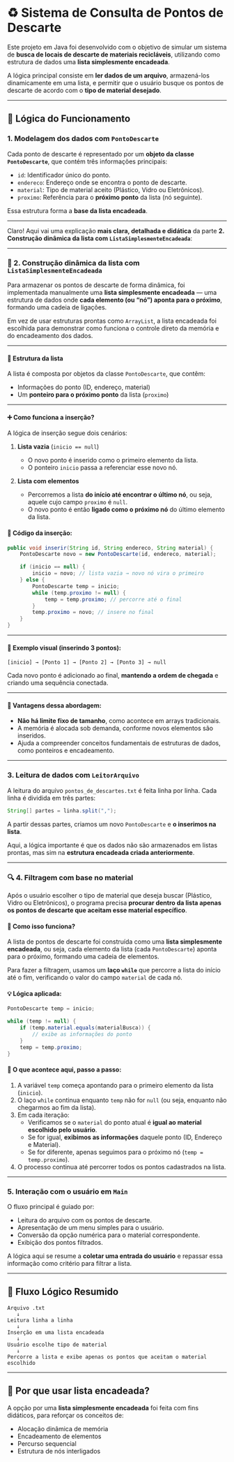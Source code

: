 # ♻️ Sistema de Consulta de Pontos de Descarte

Este projeto em Java foi desenvolvido com o objetivo de simular um sistema de **busca de locais de descarte de materiais recicláveis**, utilizando como estrutura de dados uma **lista simplesmente encadeada**.

A lógica principal consiste em **ler dados de um arquivo**, armazená-los dinamicamente em uma lista, e permitir que o usuário busque os pontos de descarte de acordo com o **tipo de material desejado**.

---

## 🧠 Lógica do Funcionamento

### 1. **Modelagem dos dados com `PontoDescarte`**

Cada ponto de descarte é representado por um **objeto da classe `PontoDescarte`**, que contém três informações principais:

- `id`: Identificador único do ponto.
- `endereco`: Endereço onde se encontra o ponto de descarte.
- `material`: Tipo de material aceito (Plástico, Vidro ou Eletrônicos).
- `proximo`: Referência para o **próximo ponto** da lista (nó seguinte).

Essa estrutura forma a **base da lista encadeada**.

---

Claro! Aqui vai uma explicação **mais clara, detalhada e didática** da parte **2. Construção dinâmica da lista com `ListaSimplesmenteEncadeada`**:

---

### 🔧 2. Construção dinâmica da lista com `ListaSimplesmenteEncadeada`

Para armazenar os pontos de descarte de forma dinâmica, foi implementada manualmente uma **lista simplesmente encadeada** — uma estrutura de dados onde **cada elemento (ou “nó”) aponta para o próximo**, formando uma cadeia de ligações.

Em vez de usar estruturas prontas como `ArrayList`, a lista encadeada foi escolhida para demonstrar como funciona o controle direto da memória e do encadeamento dos dados.

---

#### 🧱 Estrutura da lista

A lista é composta por objetos da classe `PontoDescarte`, que contêm:

- Informações do ponto (ID, endereço, material)
- Um **ponteiro para o próximo ponto** da lista (`proximo`)

---

#### ➕ Como funciona a inserção?

A lógica de inserção segue dois cenários:

1. **Lista vazia** (`inicio == null`)
   - O novo ponto é inserido como o primeiro elemento da lista.
   - O ponteiro `inicio` passa a referenciar esse novo nó.

2. **Lista com elementos**
   - Percorremos a lista **do início até encontrar o último nó**, ou seja, aquele cujo campo `proximo` é `null`.
   - O novo ponto é então **ligado como o próximo nó** do último elemento da lista.

#### 🧠 Código da inserção:

```java
public void inserir(String id, String endereco, String material) {
    PontoDescarte novo = new PontoDescarte(id, endereco, material);

    if (inicio == null) {
        inicio = novo; // lista vazia → novo nó vira o primeiro
    } else {
        PontoDescarte temp = inicio;
        while (temp.proximo != null) {
            temp = temp.proximo; // percorre até o final
        }
        temp.proximo = novo; // insere no final
    }
}
```

---

#### 🔄 Exemplo visual (inserindo 3 pontos):

```text
[inicio] → [Ponto 1] → [Ponto 2] → [Ponto 3] → null
```

Cada novo ponto é adicionado ao final, **mantendo a ordem de chegada** e criando uma sequência conectada.

---

#### 📌 Vantagens dessa abordagem:

- **Não há limite fixo de tamanho**, como acontece em arrays tradicionais.
- A memória é alocada sob demanda, conforme novos elementos são inseridos.
- Ajuda a compreender conceitos fundamentais de estruturas de dados, como ponteiros e encadeamento.

---

### 3. **Leitura de dados com `LeitorArquivo`**

A leitura do arquivo `pontos_de_descartes.txt` é feita linha por linha. Cada linha é dividida em três partes:

```java
String[] partes = linha.split(",");
```

A partir dessas partes, criamos um novo `PontoDescarte` e **o inserimos na lista**.

Aqui, a lógica importante é que os dados não são armazenados em listas prontas, mas sim na **estrutura encadeada criada anteriormente**.

---

### 🔍 4. Filtragem com base no material

Após o usuário escolher o tipo de material que deseja buscar (Plástico, Vidro ou Eletrônicos), o programa precisa **procurar dentro da lista apenas os pontos de descarte que aceitam esse material específico**.

#### 📌 Como isso funciona?

A lista de pontos de descarte foi construída como uma **lista simplesmente encadeada**, ou seja, cada elemento da lista (cada `PontoDescarte`) aponta para o próximo, formando uma cadeia de elementos.

Para fazer a filtragem, usamos um **laço `while`** que percorre a lista do início até o fim, verificando o valor do campo `material` de cada nó.

#### 💡 Lógica aplicada:

```java
PontoDescarte temp = inicio;

while (temp != null) {
    if (temp.material.equals(materialBusca)) {
        // exibe as informações do ponto
    }
    temp = temp.proximo;
}
```

#### 🔄 O que acontece aqui, passo a passo:

1. A variável `temp` começa apontando para o primeiro elemento da lista (`inicio`).
2. O laço `while` continua enquanto `temp` não for `null` (ou seja, enquanto não chegarmos ao fim da lista).
3. Em cada iteração:
   - Verificamos se o `material` do ponto atual é **igual ao material escolhido pelo usuário**.
   - Se for igual, **exibimos as informações** daquele ponto (ID, Endereço e Material).
   - Se for diferente, apenas seguimos para o próximo nó (`temp = temp.proximo`).
4. O processo continua até percorrer todos os pontos cadastrados na lista.

---

### 5. **Interação com o usuário em `Main`**

O fluxo principal é guiado por:

- Leitura do arquivo com os pontos de descarte.
- Apresentação de um menu simples para o usuário.
- Conversão da opção numérica para o material correspondente.
- Exibição dos pontos filtrados.

A lógica aqui se resume a **coletar uma entrada do usuário** e repassar essa informação como critério para filtrar a lista.

---

## 🔄 Fluxo Lógico Resumido

```text
Arquivo .txt
   ↓
Leitura linha a linha
   ↓
Inserção em uma lista encadeada
   ↓
Usuário escolhe tipo de material
   ↓
Percorre a lista e exibe apenas os pontos que aceitam o material escolhido
```

---

## 🎯 Por que usar lista encadeada?

A opção por uma **lista simplesmente encadeada** foi feita com fins didáticos, para reforçar os conceitos de:

- Alocação dinâmica de memória
- Encadeamento de elementos
- Percurso sequencial
- Estrutura de nós interligados
